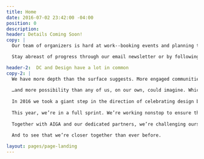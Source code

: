 ```yaml
---
title: Home
date: 2016-07-02 23:42:00 -04:00
position: 0
description: 
header: Details Coming Soon!
copy: |
  Our team of organizers is hard at work--booking events and planning the best DC Design Week you've ever seen.

  Stay abreast of progress through our email newsletter or by following us on social media!

header-2:  DC and Design have a lot in common
copy-2: |
  We have more depth than the surface suggests. More engaged communities than most expect. More originality than anyone thought possible…
  
  …and more possibility than any of us, on our own, could imagine. Which is why every year we come together—bringing the whole city into our fold.
  
  In 2016 we took a giant step in the direction of celebrating design broadly and inclusively, elevating design as built spaces, social impact, creative strategy, technology, craft, the arts and much more.
  
  This year, we’re in a full sprint. We’re working nonstop to ensure that every workshop, panel, studio tour, lecture and lunch event is curated to enhance community, connectivity, and diversity.
  
  Together with AIGA and our dedicated partners, we’re challenging ourselves and we’re challenging the world to see design—and the city in which we create it—differently.
  
  And to see that we’re closer together than ever before. 

layout: pages/page-landing
---
```

